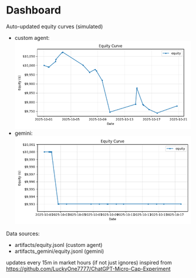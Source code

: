# Dashboard

Auto-updated equity curves (simulated)

- custom agent: ![Equity Curve](artifacts/equity.png?v=50fe846)
- gemini: ![Equity Curve (Gemini)](artifacts_gemini/equity.png?v=50fe846)

Data sources:
- artifacts/equity.jsonl (custom agent)
- artifacts_gemini/equity.jsonl (gemini)

updates every 15m in market hours (if not just ignores)
inspired from https://github.com/LuckyOne7777/ChatGPT-Micro-Cap-Experiment